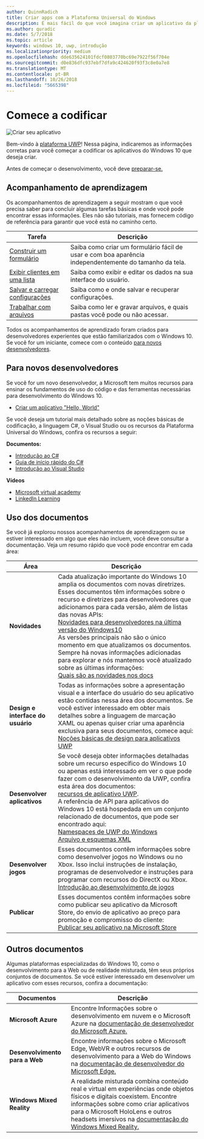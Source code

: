 ```yaml
---
author: QuinnRadich
title: Criar apps com a Plataforma Universal do Windows
description: É mais fácil do que você imagina criar um aplicativo da plataforma Universal do Windows (UWP) para Windows 10.
ms.author: quradic
ms.date: 5/7/2018
ms.topic: article
keywords: windows 10, uwp, introdução
ms.localizationpriority: medium
ms.openlocfilehash: dde635624101fdcf0803770bc69e7922f56f704e
ms.sourcegitcommit: d0e836dfc937ebf7dfa9c424620f93f3c8e0a7e8
ms.translationtype: MT
ms.contentlocale: pt-BR
ms.lasthandoff: 10/26/2018
ms.locfileid: "5665398"
---
```

# <a name="start-coding"></a>Comece a codificar

![Criar seu aplicativo](images/build-your-app.png)

Bem-vindo à [plataforma UWP](universal-application-platform-guide.md)! Nessa página, indicaremos as informações corretas para você começar a codificar os aplicativos do Windows 10 que deseja criar.

Antes de começar o desenvolvimento, você deve [preparar-se.](get-set-up.md)

## <a name="learning-tracks"></a>Acompanhamento de aprendizagem

Os acompanhamentos de aprendizagem a seguir mostram o que você precisa saber para concluir algumas tarefas básicas e onde você pode encontrar essas informações. Eles não são tutoriais, mas fornecem código de referência para garantir que você está no caminho certo.

| Tarefa | Descrição |
| --- | --- |
| [Construir um formulário](construct-form-learning-track.md) | Saiba como criar um formulário fácil de usar e com boa aparência independentemente do tamanho da tela. | 
| [Exibir clientes em uma lista](display-customers-in-list-learning-track.md) | Saiba como exibir e editar os dados na sua interface do usuário. | 
| [Salvar e carregar configurações](settings-learning-track.md) | Saiba como e onde salvar e recuperar configurações. |
| [Trabalhar com arquivos](fileio-learning-track.md) | Saiba como ler e gravar arquivos, e quais pastas você pode ou não acessar. | 

Todos os acompanhamentos de aprendizado foram criados para desenvolvedores experientes que estão familiarizados com o Windows 10. Se você for um iniciante, comece com o conteúdo [para novos desenvolvedores](#For-new-developers).

## <a name="for-new-developers"></a>Para novos desenvolvedores

Se você for um novo desenvolvedor, a Microsoft tem muitos recursos para ensinar os fundamentos de uso do código e das ferramentas necessárias para desenvolvimento do Windows 10. 

* [Criar um aplicativo "Hello, World"](your-first-app.md)

Se você deseja um tutorial mais detalhado sobre as noções básicas de codificação, a linguagem C#, o Visual Studio ou os recursos da Plataforma Universal do Windows, confira os recursos a seguir:

**Documentos:**

* [Introdução ao C#](https://docs.microsoft.com/dotnet/csharp/getting-started/)
* [Guia de início rápido do C#](https://docs.microsoft.com/dotnet/csharp/quick-starts/index)
* [Introdução ao Visual Studio](https://docs.microsoft.com/visualstudio/ide/)

**Vídeos**

* [Microsoft virtual academy](https://mva.microsoft.com/training-topics/c-app-development#!level=Beginner&lang=1033)
* [LinkedIn Learning](https://www.linkedin.com/learning/learning-universal-windows-app-development/welcome)

## <a name="using-the-docs"></a>Uso dos documentos

Se você já explorou nossos acompanhamentos de aprendizagem ou se estiver interessado em algo que eles não incluem, você deve consultar a documentação. Veja um resumo rápido que você pode encontrar em cada área:

| Área | Descrição |
| --- | --- |
| **Novidades** | Cada atualização importante do Windows 10 amplia os documentos com novas diretrizes. Esses documentos têm informações sobre o recurso e diretrizes para desenvolvedores que adicionamos para cada versão, além de listas das novas APIs: </br>   [Novidades para desenvolvedores na última versão do Windows10](../whats-new/windows-10-version-latest.md) </br> As versões principais não são o único momento em que atualizamos os documentos. Sempre há novas informações adicionadas para explorar e nós mantemos você atualizado sobre as últimas informações: </br>   [Quais são as novidades nos docs](../whats-new/windows-docs-latest.md) |
| **Design e interface do usuário** | Todas as informações sobre a apresentação visual e a interface do usuário do seu aplicativo estão contidas nessa área dos documentos. Se você estiver interessado em obter mais detalhes sobre a linguagem de marcação XAML ou apenas quiser criar uma aparência exclusiva para seus documentos, comece aqui: </br>   [Noções básicas de design para aplicativos UWP](../design/basics/index.md) |
| **Desenvolver aplicativos** | Se você deseja obter informações detalhadas sobre um recurso específico do Windows 10 ou apenas está interessado em ver o que pode fazer com o desenvolvimento da UWP, confira esta área dos documentos: </br>   [recursos de aplicativo UWP](../develop/index.md). </br> A referência de API para aplicativos do Windows 10 está hospedada em um conjunto relacionado de documentos, que pode ser encontrado aqui: </br>   [Namespaces de UWP do Windows](https://docs.microsoft.com/en-us/uwp/api/) </br>   [Arquivo e esquemas XML](https://docs.microsoft.com/uwp/schemas/) |
| **Desenvolver jogos** | Esses documentos contêm informações sobre como desenvolver jogos no Windows ou no Xbox. Isso inclui instruções de instalação, programas de desenvolvedor e instruções para programar com recursos do DirectX ou Xbox. </br>   [Introdução ao desenvolvimento de jogos](../gaming/getting-started.md) |
| **Publicar** | Esses documentos contêm informações sobre como publicar seu aplicativo da Microsoft Store, do envio de aplicativo ao preço para promoção e compromisso do cliente: </br>   [Publicar seu aplicativo na Microsoft Store](../publish/index.md) |

## <a name="other-docs"></a>Outros documentos

Algumas plataformas especializadas do Windows 10, como o desenvolvimento para a Web ou de realidade misturada, têm seus próprios conjuntos de documentos. Se você estiver interessado em desenvolver um aplicativo com esses recursos, confira a documentação:

| Documentos | Descrição |
| --- | --- |
| **Microsoft Azure** | Encontre Informações sobre o desenvolvimento em nuvem e o Microsoft Azure na [documentação de desenvolvedor do Microsoft Azure.](https://docs.microsoft.com/azure/) |
| **Desenvolvimento para a Web** | Encontre informações sobre o Microsoft Edge, WebVR e outros recursos de desenvolvimento para a Web do Windows na [documentação de desenvolvedor do Microsoft Edge.](https://docs.microsoft.com/microsoft-edge/) |
| **Windows Mixed Reality** | A realidade misturada combina conteúdo real e virtual em experiências onde objetos físicos e digitais coexistem. Encontre informações sobre como criar aplicativos para o Microsoft HoloLens e outros headsets imersivos na [documentação do Windows Mixed Reality.](https://docs.microsoft.com/en-us/windows/mixed-reality/)|